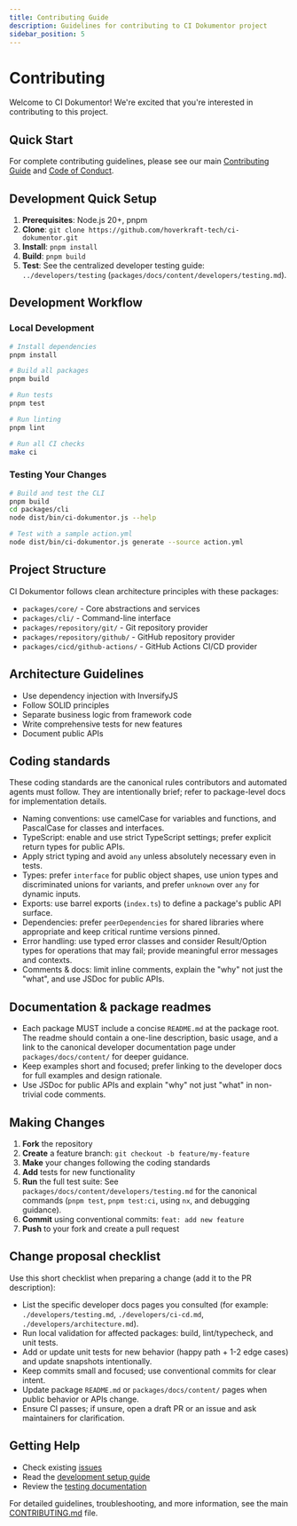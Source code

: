 ```yaml
---
title: Contributing Guide
description: Guidelines for contributing to CI Dokumentor project
sidebar_position: 5
---
```


# Contributing

Welcome to CI Dokumentor! We're excited that you're interested in contributing to this project.

## Quick Start

For complete contributing guidelines, please see our main [Contributing Guide](https://github.com/hoverkraft-tech/ci-dokumentor/blob/main/CONTRIBUTING.md) and [Code of Conduct](https://github.com/hoverkraft-tech/ci-dokumentor/blob/main/CODE_OF_CONDUCT.md).

## Development Quick Setup

1. **Prerequisites**: Node.js 20+, pnpm
2. **Clone**: `git clone https://github.com/hoverkraft-tech/ci-dokumentor.git`
3. **Install**: `pnpm install`
4. **Build**: `pnpm build`
5. **Test**: See the centralized developer testing guide: `../developers/testing` (`packages/docs/content/developers/testing.md`).

## Development Workflow

### Local Development

```bash
# Install dependencies
pnpm install

# Build all packages
pnpm build

# Run tests
pnpm test

# Run linting
pnpm lint

# Run all CI checks
make ci
```

### Testing Your Changes

```bash
# Build and test the CLI
pnpm build
cd packages/cli
node dist/bin/ci-dokumentor.js --help

# Test with a sample action.yml
node dist/bin/ci-dokumentor.js generate --source action.yml
```

## Project Structure

CI Dokumentor follows clean architecture principles with these packages:

- `packages/core/` - Core abstractions and services
- `packages/cli/` - Command-line interface
- `packages/repository/git/` - Git repository provider
- `packages/repository/github/` - GitHub repository provider
- `packages/cicd/github-actions/` - GitHub Actions CI/CD provider

## Architecture Guidelines

- Use dependency injection with InversifyJS
- Follow SOLID principles
- Separate business logic from framework code
- Write comprehensive tests for new features
- Document public APIs

## Coding standards

These coding standards are the canonical rules contributors and automated agents must follow. They are intentionally brief; refer to package-level docs for implementation details.

- Naming conventions: use camelCase for variables and functions, and PascalCase for classes and interfaces.
- TypeScript: enable and use strict TypeScript settings; prefer explicit return types for public APIs.
- Apply strict typing and avoid `any` unless absolutely necessary even in tests.
- Types: prefer `interface` for public object shapes, use union types and discriminated unions for variants, and prefer `unknown` over `any` for dynamic inputs.
- Exports: use barrel exports (`index.ts`) to define a package's public API surface.
- Dependencies: prefer `peerDependencies` for shared libraries where appropriate and keep critical runtime versions pinned.
- Error handling: use typed error classes and consider Result/Option types for operations that may fail; provide meaningful error messages and contexts.
- Comments & docs: limit inline comments, explain the "why" not just the "what", and use JSDoc for public APIs.

## Documentation & package readmes

- Each package MUST include a concise `README.md` at the package root. The readme should contain a one-line description, basic usage, and a link to the canonical developer documentation page under `packages/docs/content/` for deeper guidance.
- Keep examples short and focused; prefer linking to the developer docs for full examples and design rationale.
- Use JSDoc for public APIs and explain "why" not just "what" in non-trivial code comments.

## Making Changes

1. **Fork** the repository
2. **Create** a feature branch: `git checkout -b feature/my-feature`
3. **Make** your changes following the coding standards
4. **Add** tests for new functionality
5. **Run** the full test suite: See `packages/docs/content/developers/testing.md` for the canonical commands (`pnpm test`, `pnpm test:ci`, using `nx`, and debugging guidance).
6. **Commit** using conventional commits: `feat: add new feature`
7. **Push** to your fork and create a pull request

## Change proposal checklist

Use this short checklist when preparing a change (add it to the PR description):

- List the specific developer docs pages you consulted (for example: `./developers/testing.md`, `./developers/ci-cd.md`, `./developers/architecture.md`).
- Run local validation for affected packages: build, lint/typecheck, and unit tests.
- Add or update unit tests for new behavior (happy path + 1-2 edge cases) and update snapshots intentionally.
- Keep commits small and focused; use conventional commits for clear intent.
- Update package `README.md` or `packages/docs/content/` pages when public behavior or APIs change.
- Ensure CI passes; if unsure, open a draft PR or an issue and ask maintainers for clarification.

## Getting Help

- Check existing [issues](https://github.com/hoverkraft-tech/ci-dokumentor/issues)
- Read the [development setup guide](./setup.md)
- Review the [testing documentation](./testing.md)

For detailed guidelines, troubleshooting, and more information, see the main [CONTRIBUTING.md](https://github.com/hoverkraft-tech/ci-dokumentor/blob/main/CONTRIBUTING.md) file.
